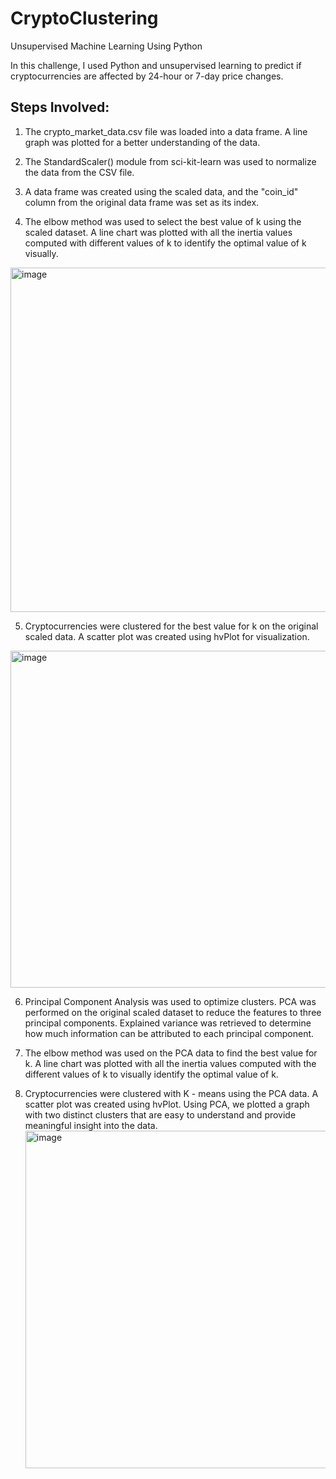 # CryptoClustering
Unsupervised Machine Learning Using Python

In this challenge, I used Python and unsupervised learning to predict if cryptocurrencies are affected by 24-hour or 7-day price changes. 

## Steps Involved:

1. The crypto_market_data.csv file was loaded into a data frame. A line graph was plotted for a better understanding of the data.

2.  The StandardScaler() module from sci-kit-learn was used to normalize the data from the CSV file.

3. A data frame was created using the scaled data, and the "coin_id" column from the original data frame was set as its index.

4. The elbow method was used to select the best value of k using the scaled dataset. A line chart was plotted with all the inertia values computed with different values of k to identify the optimal value of k visually.
<img width="551" alt="image" src="https://github.com/bhartikaushal/CryptoClustering/assets/124011061/bede2645-8d7d-49ef-af77-16e70e1fbc58">


5. Cryptocurrencies were clustered for the best value for k on the original scaled data. A scatter plot was created using hvPlot for visualization.

 <img width="539" alt="image" src="https://github.com/bhartikaushal/CryptoClustering/assets/124011061/c490aec1-d2ad-4e7c-bb03-1065fb098bee">


6. Principal Component Analysis was used to optimize clusters. PCA was performed on the original scaled dataset to reduce the features to three principal components. Explained variance was retrieved to determine how much information can be attributed to each principal component.

7. The elbow method was used on the PCA data to find the best value for k. A line chart was plotted with all the inertia values computed with the different values of k to visually identify the optimal value of k.

8. Cryptocurrencies were clustered with K - means using the PCA data. A scatter plot was created using hvPlot. Using PCA, we plotted a graph with two distinct clusters that are easy to understand and provide meaningful insight into the data.
   <img width="540" alt="image" src="https://github.com/bhartikaushal/CryptoClustering/assets/124011061/2700c055-76b0-4db6-b75c-397b33ad54b5">
   

   



